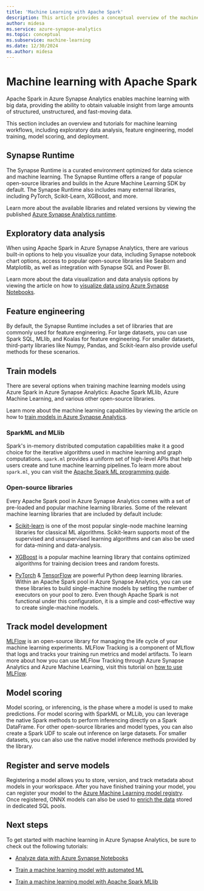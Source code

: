 ```yaml
---
title: 'Machine Learning with Apache Spark'
description: This article provides a conceptual overview of the machine learning and data science capabilities available through Apache Spark on Azure Synapse Analytics.
author: midesa
ms.service: azure-synapse-analytics
ms.topic: conceptual
ms.subservice: machine-learning
ms.date: 12/30/2024
ms.author: midesa
---
```


# Machine learning with Apache Spark

Apache Spark in Azure Synapse Analytics enables machine learning with big data, providing the ability to obtain valuable insight from large amounts of structured, unstructured, and fast-moving data. 

This section includes an overview and tutorials for machine learning workflows, including exploratory data analysis, feature engineering, model training, model scoring, and deployment.  

## Synapse Runtime 
The Synapse Runtime is a curated environment optimized for data science and machine learning. The Synapse Runtime offers a range of popular open-source libraries and builds in the Azure Machine Learning SDK by default. The Synapse Runtime also includes many external libraries, including PyTorch, Scikit-Learn, XGBoost, and more.

Learn more about the available libraries and related versions by viewing the published [Azure Synapse Analytics runtime](../spark/apache-spark-version-support.md).

## Exploratory data analysis
When using Apache Spark in Azure Synapse Analytics, there are various built-in options to help you visualize your data, including Synapse notebook chart options, access to popular open-source libraries like Seaborn and Matplotlib, as well as integration with Synapse SQL and Power BI.

Learn more about the data visualization and data analysis options by viewing the article on how to [visualize data using Azure Synapse Notebooks](../spark/apache-spark-data-visualization.md).

## Feature engineering
By default, the Synapse Runtime includes a set of libraries that are commonly used for feature engineering. For large datasets, you can use Spark SQL, MLlib, and Koalas for feature engineering. For smaller datasets, third-party libraries like Numpy, Pandas, and Scikit-learn also provide useful methods for these scenarios.

## Train models
There are several options when training machine learning models using Azure Spark in Azure Synapse Analytics: Apache Spark MLlib, Azure Machine Learning, and various other open-source libraries. 

Learn more about the machine learning capabilities by viewing the article on how to [train models in Azure Synapse Analytics](../spark/apache-spark-machine-learning-training.md).

### SparkML and MLlib
Spark's in-memory distributed computation capabilities make it a good choice for the iterative algorithms used in machine learning and graph computations. ```spark.ml``` provides a uniform set of high-level APIs that help users create and tune  machine learning pipelines.To learn more about ```spark.ml```, you can visit the [Apache Spark ML programming guide](https://archive.apache.org/dist/spark/docs/1.2.2/ml-guide.html).

### Open-source libraries
Every Apache Spark pool in Azure Synapse Analytics comes with a set of pre-loaded and popular machine learning libraries.  Some of the relevant machine learning libraries that are included by default include:

- [Scikit-learn](https://scikit-learn.org/stable/index.html) is one of the most popular single-node machine learning libraries for classical ML algorithms. Scikit-learn supports most of the supervised and unsupervised learning algorithms and can also be used for data-mining and data-analysis.
  
- [XGBoost](https://xgboost.readthedocs.io/en/latest/) is a popular machine learning library that contains optimized algorithms for training decision trees and random forests. 
  
- [PyTorch](https://pytorch.org/) & [TensorFlow](https://www.tensorflow.org/) are powerful Python deep learning libraries. Within an Apache Spark pool in Azure Synapse Analytics, you can use these libraries to build single-machine models by setting the number of executors on your pool to zero. Even though Apache Spark is not functional under this configuration, it is a simple and cost-effective way to create single-machine models.

## Track model development
[MLFlow](https://www.mlflow.org/) is an open-source library for managing the life cycle of your machine learning experiments. MLFlow Tracking is a component of MLflow that logs and tracks your training run metrics and model artifacts. To learn more about how you can use MLFlow Tracking through Azure Synapse Analytics and Azure Machine Learning, visit this tutorial on [how to use MLFlow](/azure/machine-learning/how-to-use-mlflow).

## Model scoring
Model scoring, or inferencing, is the phase where a model is used to make predictions. For model scoring with SparkML or MLLib, you can leverage the native Spark  methods to perform inferencing directly on a Spark DataFrame. For other open-source libraries and model types, you can also create a Spark UDF to scale out inference on large datasets. For smaller datasets, you can also use the native model inference methods provided by the library.

## Register and serve models
Registering a model allows you to store, version, and track metadata about models in your workspace. After you have finished training your model, you can register your model to the [Azure Machine Learning model registry](/azure/machine-learning/concept-model-management-and-deployment#register-package-and-deploy-models-from-anywhere). Once registered, ONNX models can also be used to [enrich the data](../machine-learning/tutorial-sql-pool-model-scoring-wizard.md) stored in dedicated SQL pools.

## Next steps
To get started with machine learning in Azure Synapse Analytics, be sure to check out the following tutorials:
- [Analyze data with Azure Synapse Notebooks](../spark/apache-spark-data-visualization-tutorial.md)

- [Train a machine learning model with automated ML](../spark/apache-spark-azure-machine-learning-tutorial.md)

- [Train a machine learning model with Apache Spark MLlib](../spark/apache-spark-machine-learning-mllib-notebook.md)
